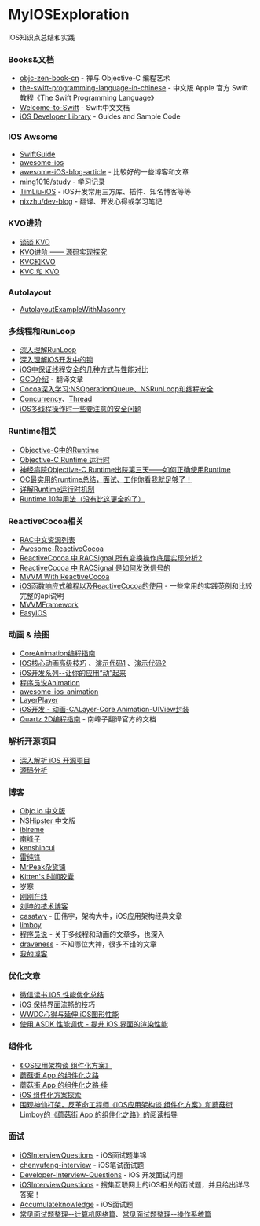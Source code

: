 # MyIOSExploration
IOS知识点总结和实践

### Books&文档
- [objc-zen-book-cn](https://github.com/oa414/objc-zen-book-cn) - 禅与 Objective-C 编程艺术
- [the-swift-programming-language-in-chinese](https://github.com/numbbbbb/the-swift-programming-language-in-chinese) - 中文版 Apple 官方 Swift 教程《The Swift Programming Language》
- [Welcome-to-Swift](https://github.com/CocoaChina-editors/Welcome-to-Swift) - Swift中文文档
- [iOS Developer Library](https://developer.apple.com/library/content/navigation/) - Guides and Sample Code

### IOS Awsome
- [SwiftGuide](https://github.com/ipader/SwiftGuide)
- [awesome-ios](https://github.com/vsouza/awesome-ios)
- [awesome-iOS-blog-article](https://github.com/Jiar/awesome-iOS-blog-article) - 比较好的一些博客和文章
- [ming1016/study](https://github.com/ming1016/study) - 学习记录
- [TimLiu-iOS](https://github.com/Tim9Liu9/TimLiu-iOS) - iOS开发常用三方库、插件、知名博客等等
- [nixzhu/dev-blog](https://github.com/nixzhu/dev-blog) - 翻译、开发心得或学习笔记

### KVO进阶
- [谈谈 KVO](http://www.jianshu.com/p/2d1c9d76153b)
- [KVO进阶 —— 源码实现探究](http://www.cocoachina.com/ios/20161117/18110.html)
- [KVC和KVO](http://ppsheep.com/categories/KVC%E5%92%8CKVO/)
- [KVC 和 KVO](https://www.objccn.io/issue-7-3/)

### Autolayout
- [AutolayoutExampleWithMasonry](https://github.com/zekunyan/AutolayoutExampleWithMasonry)

### 多线程和RunLoop
- [深入理解RunLoop](http://blog.ibireme.com/2015/05/18/runloop/)
- [深入理解iOS开发中的锁](https://bestswifter.com/ios-lock/?utm_source=tuicool&utm_medium=referral)
- [iOS中保证线程安全的几种方式与性能对比](http://www.jianshu.com/p/ddbe44064ca4)
- [GCD介绍](http://www.jianshu.com/p/2d1c9d76153b) - 翻译文章
- [Cocoa深入学习:NSOperationQueue、NSRunLoop和线程安全](https://blog.cnbluebox.com/blog/2014/07/01/cocoashen-ru-xue-xi-nsoperationqueuehe-nsoperationyuan-li-he-shi-yong/)
- [Concurrency](http://www.devtalking.com/tags/Concurrency/)、[Thread](http://www.devtalking.com/tags/Thread/)
- [iOS多线程操作时一些要注意的安全问题](http://www.starming.com/index.php?v=index&view=102)

### Runtime相关
- [Objective-C中的Runtime](http://www.jianshu.com/p/3e050ec3b759)
- [Objective-C Runtime 运行时](http://southpeak.github.io/categories/objectivec/)
- [神经病院Objective-C Runtime出院第三天——如何正确使用Runtime](http://www.jianshu.com/p/db6dc23834e3)
- [OC最实用的runtime总结，面试、工作你看我就足够了！](http://www.jianshu.com/p/ab966e8a82e2#)
- [详解Runtime运行时机制](http://www.jianshu.com/p/1e06bfee99d0#)
- [Runtime 10种用法（没有比这更全的了）](http://www.jianshu.com/p/3182646001d1)

### ReactiveCocoa相关
- [RAC中文资源列表](https://github.com/ReactiveCocoaChina/ReactiveCocoaChineseResources)
- [Awesome-ReactiveCocoa](https://github.com/hsavit1/Awesome-ReactiveCocoa)
- [ReactiveCocoa 中 RACSignal 所有变换操作底层实现分析2](http://www.jianshu.com/p/9c4459ae71c5)
- [ReactiveCocoa 中 RACSignal 是如何发送信号的](http://www.jianshu.com/p/d7d951a99db8)
- [MVVM With ReactiveCocoa](http://blog.leichunfeng.com/blog/2016/02/27/mvvm-with-reactivecocoa/)
- [iOS函数响应式编程以及ReactiveCocoa的使用](http://www.starming.com/index.php?v=index&view=101) - 一些常用的实践范例和比较完整的api说明
- [MVVMFramework](https://github.com/lovemo/MVVMFramework)
- [EasyIOS](https://github.com/zhuchaowe/EasyIOS)

### 动画 & 绘图
- [CoreAnimation编程指南](http://www.dreamingwish.com/article/the-concept-of-coreanimation-programming-guide.html) 
- [IOS核心动画高级技巧](https://zsisme.gitbooks.io/ios-/content/) 、[演示代码1](https://github.com/huang303513/HCDCoreAnimation) 、[演示代码2](https://github.com/ReviewCodeWorkshop1/CoreAnimationCode)
- [iOS开发系列--让你的应用“动”起来](http://www.cnblogs.com/kenshincui/p/3972100.html)
- [程序员说Animation](http://www.devtalking.com/tags/Animation/)
- [awesome-ios-animation](https://github.com/ameizi/awesome-ios-animation)
- [LayerPlayer](https://github.com/scotteg/LayerPlayer)
- [iOS开发 - 动画-CALayer-Core Animation-UIView封装](http://yimouleng.com/2014/11/23/CALayer-Animation/)
- [Quartz 2D编程指南](http://southpeak.github.io/2014/11/10/quartz2d-1/) - 南峰子翻译官方的文档

### 解析开源项目
- [深入解析 iOS 开源项目](https://github.com/Draveness/iOS-Source-Code-Analyze)
- [源码分析](http://southpeak.github.io/categories/sourcecode/)

### 博客
- [Objc.io 中文版](https://www.objccn.io/issues/)
- [NSHipster 中文版](http://nshipster.cn/)
- [ibireme](http://blog.ibireme.com/)
- [南峰子](http://southpeak.github.io/)
- [kenshincui](http://www.cnblogs.com/kenshincui/)
- [雷纯锋](http://blog.leichunfeng.com/)
- [MrPeak杂货铺](http://mrpeak.cn/)
- [Kitten's 时间胶囊](http://kittenyang.com/#blog)
- [岁寒](https://lvwenhan.com/sort/ios)
- [刚刚在线](http://www.superqq.com/)
- [刘坤的技术博客](https://blog.cnbluebox.com/)
- [casatwy](http://casatwy.com/) - 田伟宇，架构大牛，iOS应用架构经典文章
- [limboy](http://limboy.me/)
- [程序员说](http://www.devtalking.com/) - 关于多线程和动画的文章多，也深入
- [draveness](http://draveness.me/) - 不知哪位大神，很多不错的文章
- [我的博客](https://wangdongyang.github.io/)

### 优化文章
- [微信读书 iOS 性能优化总结](http://wereadteam.github.io/2016/05/03/WeRead-Performance/?f=tt)
- [iOS 保持界面流畅的技巧](http://blog.ibireme.com/2015/11/12/smooth_user_interfaces_for_ios/)
- [WWDC心得与延伸:iOS图形性能](http://www.cocoachina.com/ios/20150429/11712.html)
- [使用 ASDK 性能调优 - 提升 iOS 界面的渲染性能](http://draveness.me/asdk-rendering/)

### 组件化
- [《iOS应用架构谈 组件化方案》](http://casatwy.com/iOS-Modulization.html)
- [蘑菇街 App 的组件化之路](http://limboy.me/tech/2016/03/10/mgj-components.html)
- [蘑菇街 App 的组件化之路·续](http://limboy.me/tech/2016/03/14/mgj-components-continued.html)
- [iOS 组件化方案探索](http://blog.cnbang.net/tech/3080/)
- [围观神仙打架，反革命工程师《iOS应用架构谈 组件化方案》和蘑菇街Limboy的《蘑菇街 App 的组件化之路》的阅读指导](http://reviewcode.cn/article.html?reviewId=20)

### 面试
- [iOSInterviewQuestions](https://github.com/ChenYilong/iOSInterviewQuestions) - iOS面试题集锦
- [chenyufeng-interview](http://blog.csdn.net/column/details/chenyufeng-interview.html) - iOS笔试面试题
- [Developer-Interview-Questions](https://github.com/lzyy/iOS-Developer-Interview-Questions) - iOS 开发面试问题
- [iOSInterviewQuestions](https://github.com/findM/iOSInterviewQuestions) - 搜集互联网上的iOS相关的面试题，并且给出详尽答案！
- [Accumulateknowledge](https://github.com/sunWaterMood/Accumulateknowledge/issues/1) - iOS面试题
- [常见面试题整理--计算机网络篇](https://zhuanlan.zhihu.com/p/24001696?refer=passer)、[常见面试题整理--操作系统篇](https://zhuanlan.zhihu.com/p/23755202?refer=passer)

